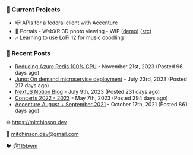### 📌 Current Projects
- 📪 APIs for a federal client with Accenture
- 📸 Portals - WebXR 3D photo viewing - WIP ([demo](https://portals.mitchinson.dev/)) ([src](https://github.com/bmitchinson/vr-jpg-viewer-webxr))
- 🎶 Learning to use LoFi 12 for music doodling

### 📝 Recent Posts

- [Reducing Azure Redis 100% CPU](https://blog.mitchinson.dev/redis-cpu) - November 21st, 2023 (Posted 96 days ago)
- [Juno: On demand microservice deployment](https://blog.mitchinson.dev/juno) - July 23rd, 2023 (Posted 217 days ago)
- [NextJS Notion Blog](https://blog.mitchinson.dev/blog-2023) - July 9th, 2023 (Posted 231 days ago)
- [Concerts 2022 - 2023](https://blog.mitchinson.dev/concerts-2023) - May 7th, 2023 (Posted 294 days ago)
- [Accenture August + September 2021](https://blog.mitchinson.dev/pillar/aug-sep-21) - October 17th, 2021 (Posted 861 days ago)

🌐 https://mitchinson.dev

💌 mitchinson.dev@gmail.com

🐦 [@115bwm](https://twitter.com/115bwm)